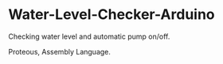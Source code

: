 # Water-Level-Checker-Arduino

Checking water level and automatic pump on/off.

Proteous, Assembly Language.

